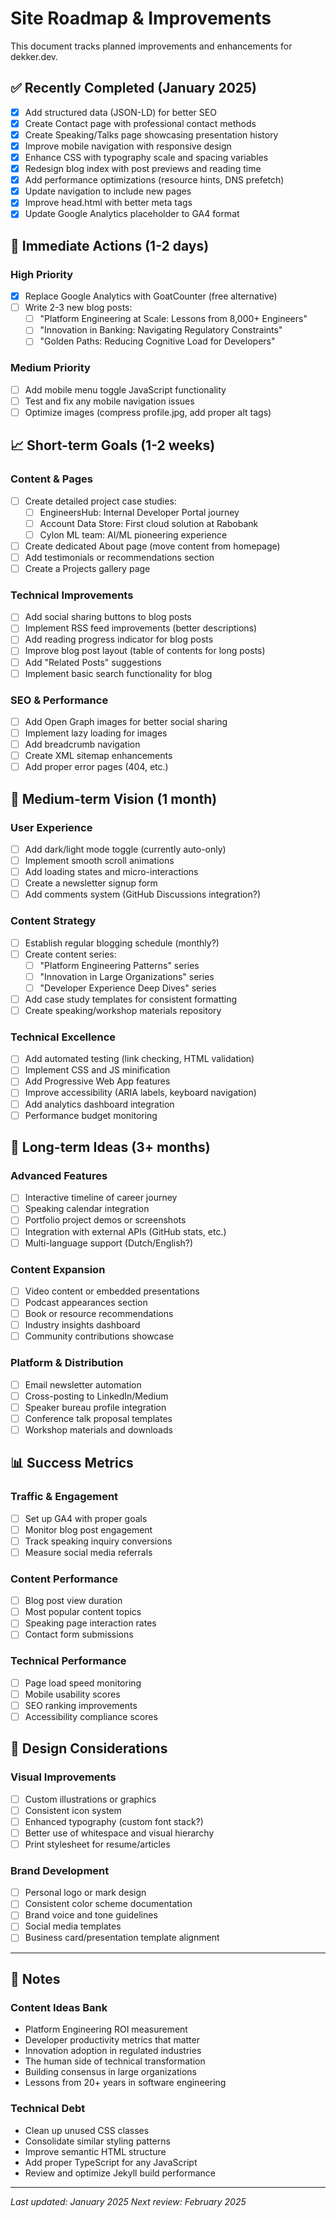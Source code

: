 # Site Roadmap & Improvements

This document tracks planned improvements and enhancements for dekker.dev.

## ✅ Recently Completed (January 2025)

- [x] Add structured data (JSON-LD) for better SEO
- [x] Create Contact page with professional contact methods
- [x] Create Speaking/Talks page showcasing presentation history
- [x] Improve mobile navigation with responsive design
- [x] Enhance CSS with typography scale and spacing variables
- [x] Redesign blog index with post previews and reading time
- [x] Add performance optimizations (resource hints, DNS prefetch)
- [x] Update navigation to include new pages
- [x] Improve head.html with better meta tags
- [x] Update Google Analytics placeholder to GA4 format

## 🚀 Immediate Actions (1-2 days)

### High Priority
- [x] Replace Google Analytics with GoatCounter (free alternative)
- [ ] Write 2-3 new blog posts:
  - [ ] "Platform Engineering at Scale: Lessons from 8,000+ Engineers"
  - [ ] "Innovation in Banking: Navigating Regulatory Constraints"
  - [ ] "Golden Paths: Reducing Cognitive Load for Developers"

### Medium Priority
- [ ] Add mobile menu toggle JavaScript functionality
- [ ] Test and fix any mobile navigation issues
- [ ] Optimize images (compress profile.jpg, add proper alt tags)

## 📈 Short-term Goals (1-2 weeks)

### Content & Pages
- [ ] Create detailed project case studies:
  - [ ] EngineersHub: Internal Developer Portal journey
  - [ ] Account Data Store: First cloud solution at Rabobank
  - [ ] Cylon ML team: AI/ML pioneering experience
- [ ] Create dedicated About page (move content from homepage)
- [ ] Add testimonials or recommendations section
- [ ] Create a Projects gallery page

### Technical Improvements
- [ ] Add social sharing buttons to blog posts
- [ ] Implement RSS feed improvements (better descriptions)
- [ ] Add reading progress indicator for blog posts
- [ ] Improve blog post layout (table of contents for long posts)
- [ ] Add "Related Posts" suggestions
- [ ] Implement basic search functionality for blog

### SEO & Performance
- [ ] Add Open Graph images for better social sharing
- [ ] Implement lazy loading for images
- [ ] Add breadcrumb navigation
- [ ] Create XML sitemap enhancements
- [ ] Add proper error pages (404, etc.)

## 🎯 Medium-term Vision (1 month)

### User Experience
- [ ] Add dark/light mode toggle (currently auto-only)
- [ ] Implement smooth scroll animations
- [ ] Add loading states and micro-interactions
- [ ] Create a newsletter signup form
- [ ] Add comments system (GitHub Discussions integration?)

### Content Strategy
- [ ] Establish regular blogging schedule (monthly?)
- [ ] Create content series:
  - [ ] "Platform Engineering Patterns" series
  - [ ] "Innovation in Large Organizations" series
  - [ ] "Developer Experience Deep Dives" series
- [ ] Add case study templates for consistent formatting
- [ ] Create speaking/workshop materials repository

### Technical Excellence
- [ ] Add automated testing (link checking, HTML validation)
- [ ] Implement CSS and JS minification
- [ ] Add Progressive Web App features
- [ ] Improve accessibility (ARIA labels, keyboard navigation)
- [ ] Add analytics dashboard integration
- [ ] Performance budget monitoring

## 🔮 Long-term Ideas (3+ months)

### Advanced Features
- [ ] Interactive timeline of career journey
- [ ] Speaking calendar integration
- [ ] Portfolio project demos or screenshots
- [ ] Integration with external APIs (GitHub stats, etc.)
- [ ] Multi-language support (Dutch/English?)

### Content Expansion
- [ ] Video content or embedded presentations
- [ ] Podcast appearances section
- [ ] Book or resource recommendations
- [ ] Industry insights dashboard
- [ ] Community contributions showcase

### Platform & Distribution
- [ ] Email newsletter automation
- [ ] Cross-posting to LinkedIn/Medium
- [ ] Speaker bureau profile integration
- [ ] Conference talk proposal templates
- [ ] Workshop materials and downloads

## 📊 Success Metrics

### Traffic & Engagement
- [ ] Set up GA4 with proper goals
- [ ] Monitor blog post engagement
- [ ] Track speaking inquiry conversions
- [ ] Measure social media referrals

### Content Performance
- [ ] Blog post view duration
- [ ] Most popular content topics
- [ ] Speaking page interaction rates
- [ ] Contact form submissions

### Technical Performance
- [ ] Page load speed monitoring
- [ ] Mobile usability scores
- [ ] SEO ranking improvements
- [ ] Accessibility compliance scores

## 🎨 Design Considerations

### Visual Improvements
- [ ] Custom illustrations or graphics
- [ ] Consistent icon system
- [ ] Enhanced typography (custom font stack?)
- [ ] Better use of whitespace and visual hierarchy
- [ ] Print stylesheet for resume/articles

### Brand Development
- [ ] Personal logo or mark design
- [ ] Consistent color scheme documentation
- [ ] Brand voice and tone guidelines
- [ ] Social media templates
- [ ] Business card/presentation template alignment

---

## 📝 Notes

### Content Ideas Bank
- Platform Engineering ROI measurement
- Developer productivity metrics that matter
- Innovation adoption in regulated industries
- The human side of technical transformation
- Building consensus in large organizations
- Lessons from 20+ years in software engineering

### Technical Debt
- Clean up unused CSS classes
- Consolidate similar styling patterns
- Improve semantic HTML structure
- Add proper TypeScript for any JavaScript
- Review and optimize Jekyll build performance

---

*Last updated: January 2025*
*Next review: February 2025*